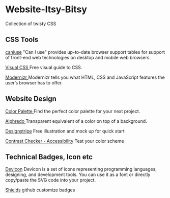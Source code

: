 # Website-Itsy-Bitsy
Collection of twisty CSS 

## CSS Tools
[caniuse](https://caniuse.com/)
"Can I use" provides up-to-date browser support tables for support of front-end web technologies on desktop and mobile web browsers.

[ Visual CSS ](https://cssreference.io/)
Free visual guide to CSS.<br/>

[ Modernizr ](https://modernizr.com/)
Modernizr tells you what HTML, CSS and JavaScript features the user’s browser has to offer.


## Website Design

[ Color Palette ](https://www.colorhub.app/select-palette)
Find the perfect color palette for your next project.

[ Alphredo ](https://alphredo.app/)
Transparent equivalent of a color on top of a background.

[Designstripe](https://designstripe.com/)
Free illustration and mock up for quick start 

[Contrast Checker - Accessibility](https://userway.org/contrast)
Test your color scheme

## Technical Badges, Icon etc
[Devicon](https://devicon.dev/)
Devicon is a set of icons representing programming languages, designing, and development tools. You can use it as a font or directly copy/paste the SVG code into your project.

[Shields](https://shields.io/)
github customize badges
